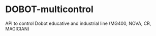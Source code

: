 # DOBOT-multicontrol
API to control Dobot educative and industrial line (MG400, NOVA, CR, MAGICIAN)
